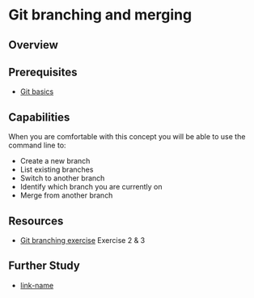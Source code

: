 # Git branching and merging 

## Overview


## Prerequisites 

* [Git basics](../git-basics)

## Capabilities

When you are comfortable with this concept you will be able to use the command line to:

* Create a new branch
* List existing branches
* Switch to another branch
* Identify which branch you are currently on
* Merge from another branch


## Resources

* [Git branching exercise](http://pcottle.github.io/learnGitBranching/) Exercise 2 & 3

## Further Study

* [link-name](link.com)


